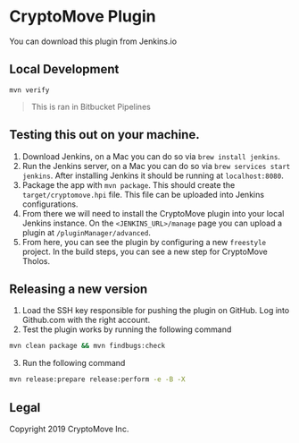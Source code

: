 # CryptoMove Plugin

You can download this plugin from Jenkins.io

## Local Development

```
mvn verify
```

> This is ran in Bitbucket Pipelines

## Testing this out on your machine.

1. Download Jenkins, on a Mac you can do so via `brew install jenkins`.
2. Run the Jenkins server, on a Mac you can do so via
   `brew services start jenkins`. After installing Jenkins it should be
   running at `localhost:8080`.
3. Package the app with `mvn package`. This should create the
   `target/cryptomove.hpi` file. This file can be uploaded into Jenkins
   configurations.
4. From there we will need to install the CryptoMove plugin into your local
   Jenkins instance. On the `<JENKINS_URL>/manage` page you can upload a
   plugin at `/pluginManager/advanced`.
5. From here, you can see the plugin by configuring a new `freestyle`
   project. In the build steps, you can see a new step for CryptoMove Tholos.

## Releasing a new version

1. Load the SSH key responsible for pushing the plugin on GitHub. Log into
   Github.com with the right account.
2. Test the plugin works by running the following command

```bash
mvn clean package && mvn findbugs:check
```

3. Run the following command

```bash
mvn release:prepare release:perform -e -B -X
```

## Legal

Copyright 2019 CryptoMove Inc.
